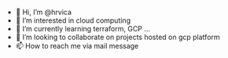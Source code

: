 - 👋 Hi, I’m @hrvica
- 👀 I’m interested in cloud computing
- 🌱 I’m currently learning terraform, GCP ...
- 💞️ I’m looking to collaborate on projects hosted on gcp platform
- 📫 How to reach me via mail message

<!---
hrvica/hrvica is a ✨ special ✨ repository because its `README.md` (this file) appears on your GitHub profile.
You can click the Preview link to take a look at your changes.
--->
